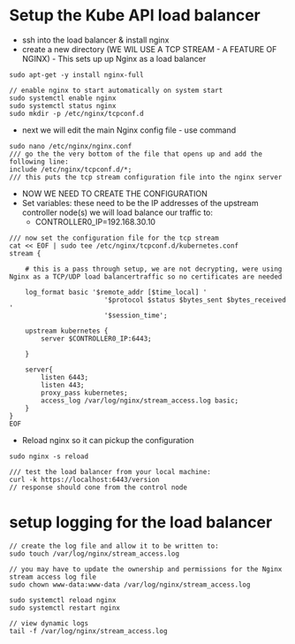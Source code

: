 # Setup the Kube API load balancer
- ssh into the load balancer & install nginx
- create a new directory (WE WIL USE A TCP STREAM - A FEATURE OF NGINX) - This sets up up Nginx as a load balancer
```
sudo apt-get -y install nginx-full

// enable nginx to start automatically on system start
sudo systemctl enable nginx
sudo systemctl status nginx
sudo mkdir -p /etc/nginx/tcpconf.d
```
- next we will edit the main Nginx config file - use command
```
sudo nano /etc/nginx/nginx.conf
/// go the the very bottom of the file that opens up and add the following line:
include /etc/nginx/tcpconf.d/*;
/// this puts the tcp stream configuration file into the nginx server
```
- NOW WE NEED TO CREATE THE CONFIGURATION
- Set variables: these need to be the IP addresses of the upstream controller node(s) we will load balance our traffic to:
    * CONTROLLER0_IP=192.168.30.10
```
/// now set the configuration file for the tcp stream
cat << EOF | sudo tee /etc/nginx/tcpconf.d/kubernetes.conf
stream {

    # this is a pass through setup, we are not decrypting, were using Nginx as a TCP/UDP load balancertraffic so no certificates are needed

    log_format basic '$remote_addr [$time_local] '
                        '$protocol $status $bytes_sent $bytes_received '
                        '$session_time';

    upstream kubernetes {
        server $CONTROLLER0_IP:6443;

    }

    server{
        listen 6443;
        listen 443;
        proxy_pass kubernetes;
        access_log /var/log/nginx/stream_access.log basic;
    }
}
EOF
```
- Reload nginx so it can pickup the configuration
```
sudo nginx -s reload

/// test the load balancer from your local machine:
curl -k https://localhost:6443/version
// response should cone from the control node
```

# setup logging for the load balancer
```
// create the log file and allow it to be written to:
sudo touch /var/log/nginx/stream_access.log

// you may have to update the ownership and permissions for the Nginx stream access log file
sudo chown www-data:www-data /var/log/nginx/stream_access.log

sudo systemctl reload nginx
sudo systemctl restart nginx

// view dynamic logs 
tail -f /var/log/nginx/stream_access.log

```